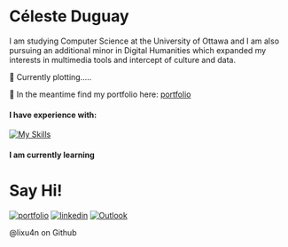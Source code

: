 
# Céleste Duguay

 I am studying Computer Science at the University of Ottawa and I am also pursuing an additional minor in Digital Humanities which expanded my interests in multimedia tools and intercept of culture and data. 

👾 Currently plotting.....


👾 In the meantime find my portfolio here: [portfolio](https://lixu4n.github.io/Celeste/)


#### I have experience with:

[![My Skills](https://skillicons.dev/icons?i=py,js,react)](https://skillicons.dev)


#### I am currently learning





# Say Hi!




[![portfolio](https://img.shields.io/badge/my_portfolio-000?style=for-the-badge&logo=ko-fi&logoColor=white)](https://lixu4n.github.io/Celeste/)
[![linkedin](https://img.shields.io/badge/linkedin-0A66C2?style=for-the-badge&logo=linkedin&logoColor=white)](https://www.linkedin.com/in/celesteduguay)
[![Outlook](https://img.shields.io/badge/Microsoft_Outlook-0078D4?style=for-the-badge&logo=microsoft-outlook&logoColor=white)](mailto:cdugu093@uottawa.ca)

<p> @lixu4n on Github</p>
